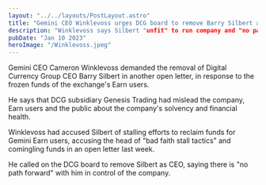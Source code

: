```yaml
---
layout: "../../layouts/PostLayout.astro"
title: "Gemini CEO Winklevoss urges DCG board to remove Barry Silbert as CEO "
description: "Winklevoss says Silbert "unfit" to run company and "no path forward" with him running company"
pubDate: "Jan 10 2023"
heroImage: "/Winklevoss.jpeg"
---
```


Gemini CEO Cameron Winklevoss demanded the removal of Digital Currency Group CEO Barry Silbert in another open letter,  in response to the frozen funds of the exchange's Earn users.

He says that DCG subsidiary Genesis Trading had mislead the company, Earn users and the public about the company's solvency and financial health. 

Winklevoss had accused Silbert of stalling efforts to reclaim funds for Gemini Earn users, accusing the head of "bad faith stall tactics" and comingling funds in an open letter last week.

He called on the DCG board to remove Silbert as CEO, saying there is "no path forward" with him in control of the company. 
